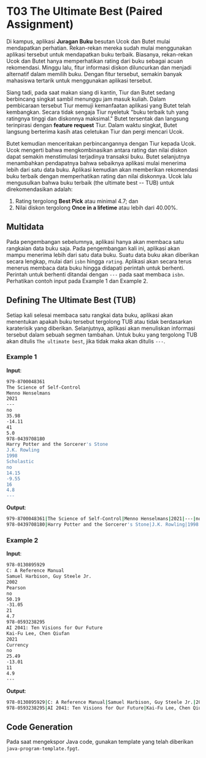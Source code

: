 # T03 The Ultimate Best (Paired Assignment)

Di kampus, aplikasi **Juragan Buku** besutan Ucok dan Butet mulai mendapatkan perhatian. Rekan-rekan mereka sudah mulai menggunakan aplikasi tersebut untuk mendapatkan buku terbaik. Biasanya, rekan-rekan Ucok dan Butet hanya memperhatikan rating dari buku sebagai acuan rekomendasi. Minggu lalu, fitur informasi diskon diluncurkan dan menjadi alternatif dalam memilih buku. Dengan fitur tersebut, semakin banyak mahasiswa tertarik untuk menggunakan aplikasi tersebut.

Siang tadi, pada saat makan siang di kantin, Tiur dan Butet sedang berbincang singkat sambil menunggu jam masuk kuliah. Dalam pembicaraan tersebut Tiur memuji kemanfaatan aplikasi yang Butet telah kembangkan. Secara tidak sengaja Tiur nyeletuk "buku terbaik tuh yang ratingnya tinggi dan diskonnya maksimal." Butet tersentak dan langsung terinpirasi dengan **feature request** Tiur. Dalam waktu singkat, Butet langsung berterima kasih atas celetukan Tiur dan pergi mencari Ucok.

Butet kemudian menceritakan perbincangannya dengan Tiur kepada Ucok. Ucok mengerti bahwa mengkombinasikan antara rating dan nilai diskon dapat semakin menstimulasi terjadinya transaksi buku. Butet selanjutnya menambahkan pendapatnya bahwa sebaiknya aplikasi mulai menerima lebih dari satu data buku. Aplikasi kemudian akan memberikan rekomendasi buku terbaik dengan memperhatikan rating dan nilai diskonnya. Ucok lalu mengusulkan bahwa buku terbaik (the ultimate best -- TUB) untuk direkomendasikan adalah:
1. Rating tergolong **Best Pick** atau minimal 4.7; dan
2. Nilai diskon tergolong **Once in a lifetime** atau lebih dari 40.00%.

## Multidata

Pada pengembangan sebelumnya, aplikasi hanya akan membaca satu rangkaian data buku saja. Pada pengembangan kali ini, aplikasi akan mampu menerima lebih dari satu data buku. Suatu data buku akan diberikan secara lengkap, mulai dari ```isbn``` hingga ```rating```. Aplikasi akan secara terus menerus membaca data buku hingga didapati perintah untuk berhenti. Perintah untuk berhenti ditandai dengan ```---``` pada saat membaca ```isbn```. Perhatikan contoh input pada Example 1 dan Example 2.

## Defining The Ultimate Best (TUB)

Setiap kali selesai membaca satu rangkai data buku, aplikasi akan menentukan apakah buku tersebut tergolong TUB atau tidak berdasarkan karaterisik yang diberikan. Selanjutnya, aplikasi akan menuliskan informasi tersebut dalam sebuah segmen tambahan. Untuk buku yang tergolong TUB akan ditulis ```The ultimate best```, jika tidak maka akan ditulis ```---```.

### Example 1

**Input**:
```bash
979-8700048361
The Science of Self-Control
Menno Henselmans
2021
---
no
35.98
-14.11
41
5.0
978-0439708180
Harry Potter and the Sorcerer's Stone
J.K. Rowling
1998
Scholastic
no
14.15
-9.55
16
4.8
---

```

**Output**:
```bash
979-8700048361|The Science of Self-Control|Menno Henselmans|2021|---|no|35.98|-14.11|41|5.0|Best Pick|Never come twice|---
978-0439708180|Harry Potter and the Sorcerer's Stone|J.K. Rowling|1998|Scholastic|no|14.15|-9.55|16|4.8|Best Pick|Once in a lifetime|The ultimate best

```

### Example 2

**Input**:
```bash
978-0130895929
C: A Reference Manual
Samuel Harbison, Guy Steele Jr.
2002
Pearson
no
50.19
-31.05
21
4.7
978-0593238295
AI 2041: Ten Visions for Our Future
Kai-Fu Lee, Chen Qiufan
2021
Currency
no
25.49
-13.01
11
4.9
---

```

**Output**:
```bash
978-0130895929|C: A Reference Manual|Samuel Harbison, Guy Steele Jr.|2002|Pearson|no|50.19|-31.05|21|4.7|Best Pick|Once in a lifetime|The ultimate best
978-0593238295|AI 2041: Ten Visions for Our Future|Kai-Fu Lee, Chen Qiufan|2021|Currency|no|25.49|-13.01|11|4.9|Best Pick|Once in a lifetime|The ultimate best

```

## Code Generation

Pada saat mengekspor Java code, gunakan template yang telah diberikan ```java-program-template.fpgt```.
